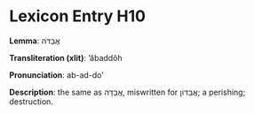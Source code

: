 # Lexicon Entry H10

**Lemma**: אֲבַדֹּה

**Transliteration (xlit)**: ʼăbaddôh

**Pronunciation**: ab-ad-do'

**Description**:
the same as אֲבֵדָה, miswritten for אֲבַדּוֹן; a perishing; destruction.
